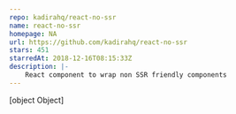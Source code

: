 ```yaml
---
repo: kadirahq/react-no-ssr
name: react-no-ssr
homepage: NA
url: https://github.com/kadirahq/react-no-ssr
stars: 451
starredAt: 2018-12-16T08:15:33Z
description: |-
    React component to wrap non SSR friendly components
---
```


[object Object]
